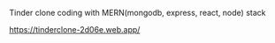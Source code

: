 Tinder clone coding with MERN(mongodb, express, react, node) stack

https://tinderclone-2d06e.web.app/
